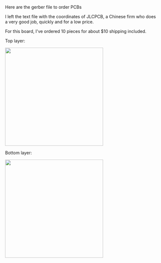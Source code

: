 Here are the gerber file to order PCBs

I left the text file with the coordinates of JLCPCB, a Chinese firm who does a very good job, quickly and for a low price.

For this board, I've ordered 10 pieces for about $10 shipping included.


Top layer:

<img src="https://github.com/reivaxy/iotFeeder/blob/master/resources/PCBTopLayer.png?raw=true" width="320px">

Bottom layer:

<img src="https://github.com/reivaxy/iotFeeder/blob/master/resources/PCBBottomLayer.png?raw=true" width="320px">
